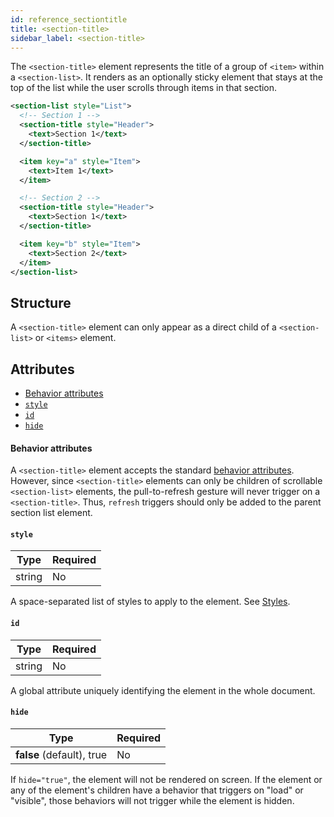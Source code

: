 ```yaml
---
id: reference_sectiontitle
title: <section-title>
sidebar_label: <section-title>
---
```


The `<section-title>` element represents the title of a group of `<item>` within a `<section-list>`. It renders as an optionally sticky element that stays at the top of the list while the user scrolls through items in that section.

```xml
<section-list style="List">
  <!-- Section 1 -->
  <section-title style="Header">
    <text>Section 1</text>
  </section-title>

  <item key="a" style="Item">
    <text>Item 1</text>
  </item>

  <!-- Section 2 -->
  <section-title style="Header">
    <text>Section 1</text>
  </section-title>

  <item key="b" style="Item">
    <text>Section 2</text>
  </item>
</section-list>
```

## Structure

A `<section-title>` element can only appear as a direct child of a `<section-list>` or `<items>` element.

## Attributes

- [Behavior attributes](#behavior-attributes)
- [`style`](#style)
- [`id`](#id)
- [`hide`](#hide)

#### Behavior attributes

A `<section-title>` element accepts the standard [behavior attributes](/docs/reference_behavior_attributes). However, since `<section-title>` elements can only be children of scrollable `<section-list>` elements, the pull-to-refresh gesture will never trigger on a `<section-title>`. Thus, `refresh` triggers should only be added to the parent section list element.

#### `style`

| Type   | Required |
| ------ | -------- |
| string | No       |

A space-separated list of styles to apply to the element. See [Styles](/docs/reference_style).

#### `id`

| Type   | Required |
| ------ | -------- |
| string | No       |

A global attribute uniquely identifying the element in the whole document.

#### `hide`

| Type                      | Required |
| ------------------------- | -------- |
| **false** (default), true | No       |

If `hide="true"`, the element will not be rendered on screen. If the element or any of the element's children have a behavior that triggers on "load" or "visible", those behaviors will not trigger while the element is hidden.
